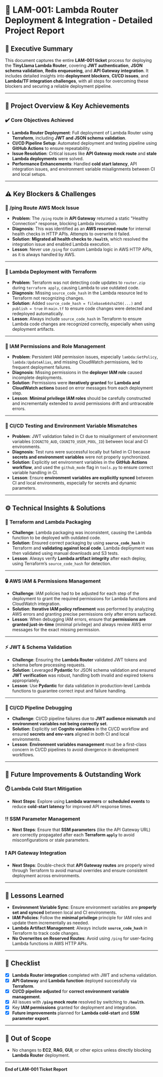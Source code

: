 # :rocket: LAM-001: Lambda Router Deployment & Integration - Detailed Project Report

## :memo: Executive Summary

This document captures the entire **LAM-001 ticket** process for deploying the **TinyLlama Lambda Router**, covering **JWT authentication**, **JSON schema validation**, **Redis enqueueing**, and **API Gateway integration**. It includes detailed insights into **deployment blockers**, **CI/CD issues**, and **Lambda/TF integration challenges**, with all steps for overcoming these blockers and securing a reliable deployment pipeline.

---

## :mag_right: **Project Overview & Key Achievements**

### :heavy_check_mark: **Core Objectives Achieved**
- **Lambda Router Deployment**: Full deployment of Lambda Router using **Terraform**, including **JWT and JSON schema validation**.
- **CI/CD Pipeline Setup**: Automated deployment and testing pipeline using **GitHub Actions** to ensure repeatability.
- **Issue Resolution**: Critical issues like **API Gateway mock route** and **stale Lambda deployments** were solved.
- **Performance Enhancements**: Handled **cold start latency**, API integration issues, and environment variable misalignments between CI and local setups.

---

## :warning: **Key Blockers & Challenges**

### :no_entry_sign: **/ping Route AWS Mock Issue**
- **Problem**: The `/ping` route in **API Gateway** returned a static "Healthy Connection" response, blocking Lambda invocation.
- **Diagnosis**: This was identified as an **AWS reserved route** for internal health checks in HTTP APIs. Attempts to overwrite it failed.
- **Solution**: **Migrated all health checks to `/health`**, which resolved the integration issue and enabled Lambda execution.
- **Lesson**: Never use `/ping` for custom Lambda logic in AWS HTTP APIs, as it is always handled by AWS.

---

### :no_entry_sign: **Lambda Deployment with Terraform**
- **Problem**: Terraform was not detecting code updates to `router.zip` during `terraform apply`, causing Lambda to use outdated code.
- **Diagnosis**: Missing `source_code_hash` in the Lambda resource led to Terraform not recognizing changes.
- **Solution**: Added `source_code_hash = filebase64sha256(...)` and `publish = true` in `main.tf` to ensure code changes were detected and redeployed automatically.
- **Lesson**: Always include `source_code_hash` in Terraform to ensure Lambda code changes are recognized correctly, especially when using deployment artifacts.

---

### :no_entry_sign: **IAM Permissions and Role Management**
- **Problem**: Persistent IAM permission issues, especially `lambda:GetPolicy`, `lambda:UpdateAlias`, and missing CloudWatch permissions, led to frequent deployment failures.
- **Diagnosis**: Missing permissions in the **deployer IAM role** caused incomplete deployments.
- **Solution**: Permissions were **iteratively granted** for **Lambda and CloudWatch actions** based on error messages from each deployment step.
- **Lesson**: **Minimal privilege IAM roles** should be carefully constructed and incrementally extended to avoid permissions drift and untraceable errors.

---

### :no_entry_sign: **CI/CD Testing and Environment Variable Mismatches**
- **Problem**: JWT validation failed in CI due to misalignment of environment variables (`COGNITO_AUD`, `COGNITO_USER_POOL_ID`) between local and CI environments.
- **Diagnosis**: Test runs were successful locally but failed in CI because **secrets and environment variables** were not properly synchronized.
- **Solution**: Explicitly set environment variables in the **GitHub Actions workflow**, and used the `github_mode` flag in `tools.py` to ensure correct variable handling in CI.
- **Lesson**: Ensure **environment variables are explicitly synced** between CI and local environments, especially for secrets and dynamic parameters.

---

## :gear: **Technical Insights & Solutions**

### :key: **Terraform and Lambda Packaging**
- **Challenge**: Lambda packaging was inconsistent, causing the Lambda function to be deployed with outdated code.
- **Solution**: Ensured correct packaging by using **`source_code_hash`** in Terraform and **validating against local code**. Lambda deployment was then validated using manual downloads and S3 tests.
- **Lesson**: Always verify **Lambda artifact integrity** after each deploy, using Terraform’s `source_code_hash` for detection.

---

### :lock: **AWS IAM & Permissions Management**
- **Challenge**: IAM policies had to be adjusted for each step of the deployment to grant the required permissions for Lambda functions and CloudWatch integration.
- **Solution**: **Iterative IAM policy refinement** was performed by analyzing AWS errors and granting precise permissions only after errors surfaced.
- **Lesson**: When debugging IAM errors, ensure that **permissions are granted just-in-time** (minimal privilege) and always review AWS error messages for the exact missing permission.

---

### :zap: **JWT & Schema Validation**
- **Challenge**: Ensuring the **Lambda Router** validated JWT tokens and schema before processing requests.
- **Solution**: Leveraged **Pydantic** for JSON schema validation and ensured **JWT verification** was robust, handling both invalid and expired tokens appropriately.
- **Lesson**: Use **Pydantic** for data validation in production-level Lambda functions to guarantee correct input and failure handling.

---

### :wrench: **CI/CD Pipeline Debugging**
- **Challenge**: CI/CD pipeline failures due to **JWT audience mismatch** and **environment variables not being correctly set**.
- **Solution**: Explicitly set **Cognito variables** in the CI/CD workflow and ensured **secrets and env-vars** aligned in both CI and local environments.
- **Lesson**: **Environment variables management** must be a first-class concern in CI/CD pipelines to avoid divergence in development workflows.

---

## :pushpin: **Future Improvements & Outstanding Work**

### :stopwatch: **Lambda Cold Start Mitigation**
- **Next Steps**: Explore using **Lambda warmers** or **scheduled events** to reduce **cold-start latency** for improved API response times.
  
### :bangbang: **SSM Parameter Management**
- **Next Steps**: Ensure that **SSM parameters** (like the API Gateway URL) are correctly propagated after each **Terraform `apply`** to avoid misconfigurations or stale parameters.

### :exclamation: **API Gateway Integration**
- **Next Steps**: Double-check that **API Gateway routes** are properly wired through Terraform to avoid manual overrides and ensure consistent deployment across environments.

---

## :bookmark_tabs: **Lessons Learned**

- **Environment Variable Sync**: Ensure environment variables are **properly set and synced** between local and CI environments.
- **IAM Policies**: Follow the **minimal privilege** principle for IAM roles and update them incrementally as needed.
- **Lambda Artifact Management**: Always include **`source_code_hash`** in Terraform to track code changes.
- **No Overwrites on Reserved Routes**: Avoid using `/ping` for user-facing Lambda functions in AWS HTTP APIs.

---

## :memo: **Checklist**

* [x] **Lambda Router integration** completed with JWT and schema validation.
* [x] **API Gateway** and **Lambda function** deployed successfully via **Terraform**.
* [x] **CI/CD pipeline adjusted** for **correct environment variable management**.
* [x] All issues with **`/ping` mock route** resolved by switching to **`/health`**.
* [x] Key **IAM permissions** granted for deployment and integration.
* [x] **Future improvements** planned for **Lambda cold-start** and **SSM parameter export**.

---

## :wrench: **Out of Scope**  
- No changes to **EC2**, **RAG**, **GUI**, or other epics unless directly blocking **Lambda Router** deployment.

---

**End of LAM-001 Ticket Report**
